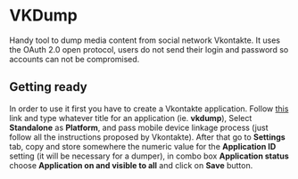 VKDump
======

Handy tool to dump media content from social network Vkontakte. It uses the OAuth 2.0 open protocol, users do not send their login and password so accounts can not be compromised. 

Getting ready
-------------

In order to use it first you have to create a Vkontakte application. Follow [this](https://vk.com/editapp?act=create) link and type whatever title for an application (ie. **vkdump**), Select **Standalone** as **Platform**, and pass mobile device linkage process (just follow all the instructions proposed by Vkontakte). After that go to **Settings** tab, copy and store somewhere the numeric value for the **Application ID** setting (it will be necessary for a dumper), in combo box **Application status** choose **Application on and visible to all** and click on **Save** button.

